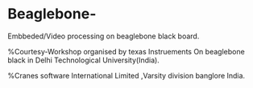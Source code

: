 # Beaglebone-
Embbeded/Video processing on beaglebone black board.

%Courtesy-Workshop organised by texas Instruements On beaglebone black in Delhi Technological University(India).

%Cranes software International Limited ,Varsity division banglore India.

